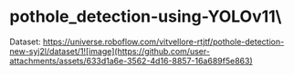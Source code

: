 # pothole_detection-using-YOLOv11\
Dataset: https://universe.roboflow.com/vitvellore-rtjtf/pothole-detection-new-syj2l/dataset/1![image](https://github.com/user-attachments/assets/633d1a6e-3562-4d16-8857-16a689f5e863)
